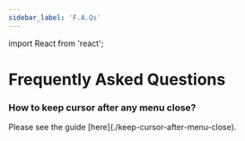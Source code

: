 ```yaml
---
sidebar_label: 'F.A.Qs'
---
```


import React from 'react';

# Frequently Asked Questions

<div className="cardContainer">
<div>
    <h3>How to keep cursor after any menu close?</h3>
    <p>Please see the guide [here](./keep-cursor-after-menu-close).</p>
</div>
</div>